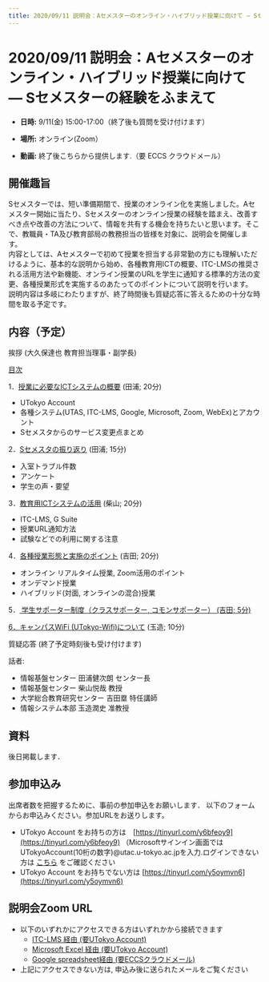 ```yaml
---
title: 2020/09/11 説明会：Aセメスターのオンライン・ハイブリッド授業に向けて ― Sセメスターの経験をふまえて
---
```


# 2020/09/11  説明会：Aセメスターのオンライン・ハイブリッド授業に向けて ― Sセメスターの経験をふまえて

* **日時:** 9/11(金) 15:00-17:00（終了後も質問を受け付けます）

* **場所:** オンライン(Zoom）

* **動画:** 終了後こちらから提供します.（要 ECCS クラウドメール）


## 開催趣旨

Sセメスターでは、短い準備期間で、授業のオンライン化を実施しました。Aセメスター開始に当たり、Sセメスターのオンライン授業の経験を踏まえ、改善すべき点や改善の方法について、情報を共有する機会を持ちたいと思います。そこで、教職員・TA及び教育部局の教務担当の皆様を対象に、説明会を開催します。<br>
内容としては、Aセメスターで初めて授業を担当する非常勤の方にも理解いただけるように、基本的な説明から始め、各種教育用ICTの概要、ITC-LMSの推奨される活用方法や新機能、オンライン授業のURLを学生に通知する標準的方法の変更、各種授業形式を実施するのあたってのポイントについて説明を行います。<br>
説明内容は多岐にわたりますが、終了時間後も質疑応答に答えるための十分な時間を取る予定です。

## 内容（予定）

挨拶 (大久保達也 教育担当理事・副学長)

<a href="slides/00-index.pdf">目次</a>
  
1．<a href="slides/01-ict-overview.pdf">授業に必要なICTシステムの概要</a> (田浦; 20分)
  * UTokyo Account
  * 各種システム(UTAS, ITC-LMS, Google, Microsoft, Zoom, WebEx)とアカウント
  * Sセメスタからのサービス変更点まとめ

2．<a href="slides/02-review-last-semester.pdf">Sセメスタの振り返り</a> (田浦; 15分)
  * 入室トラブル件数
  * アンケート
  * 学生の声・要望

3．<a href="slides/03-using-ict.pdf">教育用ICTシステムの活用</a> (柴山; 20分)
  * ITC-LMS, G Suite
  * 授業URL通知方法
  * 試験などでの利用に関する注意

4．<a href="slides/04-course-types.pdf">各種授業形態と実施のポイント</a> (吉田; 20分)
  * オンライン リアルタイム授業, Zoom活用のポイント
  * オンデマンド授業
  * ハイブリッド(対面, オンラインの混合)授業

5．<a href="slides/05-supporters.pdf">  学生サポーター制度（クラスサポーター, コモンサポーター）<!--</a>--> (吉田; 5分)

6．<a href="slides/06-wifi.pdf">キャンパスWiFi (UTokyo-Wifi)について</a> (玉造; 10分)

質疑応答 (終了予定時刻後も受け付けます)

話者:

* 情報基盤センター 田浦健次朗 センター長
* 情報基盤センター 柴山悦哉 教授
* 大学総合教育研究センター 吉田塁 特任講師
* 情報システム本部 玉造潤史 准教授 

## 資料

後日掲載します．

## 参加申込み

出席者数を把握するために、事前の参加申込をお願いします．
以下のフォームからお申込みください。参加URLをお送りします。

* UTokyo Account をお持ちの方は　[https://tinyurl.com/y6bfeoy9](https://tinyurl.com/y6bfeoy9)
（Microsoftサインイン画面ではUTokyoAccount(10桁の数字)@utac.u-tokyo.ac.jpを入力.ログインできない方は [こちら](https://utelecon.github.io/faq/msaccount-troubleshooting) をご確認ください<br>
* UTokyo Account をお持ちでない方は [https://tinyurl.com/y5oymvn6](https://tinyurl.com/y5oymvn6)

## 説明会Zoom URL

* 以下のいずれかにアクセスできる方はいずれかから接続できます
  * <a href="https://itc-lms.ecc.u-tokyo.ac.jp/lms/course/syllabus?idnumber=20197J919010V02" target="_blank">ITC-LMS 経由 (要UTokyo Account)</a>
  * <a href="https://univtokyo-my.sharepoint.com/:x:/g/personal/2615215597_utac_u-tokyo_ac_jp/ES_EpS5oc8dKtWKgZ6iM7PQBWaUtEbp6tdIoEmFg7kNqpw?e=SXDgj1" target="_blank">Microsoft Excel 経由 (要UTokyo Account)</a>
  * <a href="https://docs.google.com/spreadsheets/d/1gKcSIZXsiS9voBoKUAwAeMBba9YtSg5UxFY5y0QAsIU/edit?usp=sharing" target="_blank">Google spreadsheet経由 (要ECCSクラウドメール)</a>
* 上記にアクセスできない方は, 申込み後に送られたメールをご覧ください




